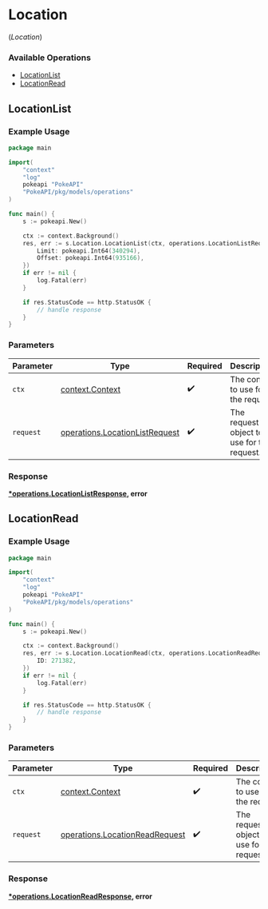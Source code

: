 # Location
(*Location*)

### Available Operations

* [LocationList](#locationlist)
* [LocationRead](#locationread)

## LocationList

### Example Usage

```go
package main

import(
	"context"
	"log"
	pokeapi "PokeAPI"
	"PokeAPI/pkg/models/operations"
)

func main() {
    s := pokeapi.New()

    ctx := context.Background()
    res, err := s.Location.LocationList(ctx, operations.LocationListRequest{
        Limit: pokeapi.Int64(340294),
        Offset: pokeapi.Int64(935166),
    })
    if err != nil {
        log.Fatal(err)
    }

    if res.StatusCode == http.StatusOK {
        // handle response
    }
}
```

### Parameters

| Parameter                                                                        | Type                                                                             | Required                                                                         | Description                                                                      |
| -------------------------------------------------------------------------------- | -------------------------------------------------------------------------------- | -------------------------------------------------------------------------------- | -------------------------------------------------------------------------------- |
| `ctx`                                                                            | [context.Context](https://pkg.go.dev/context#Context)                            | :heavy_check_mark:                                                               | The context to use for the request.                                              |
| `request`                                                                        | [operations.LocationListRequest](../../models/operations/locationlistrequest.md) | :heavy_check_mark:                                                               | The request object to use for the request.                                       |


### Response

**[*operations.LocationListResponse](../../models/operations/locationlistresponse.md), error**


## LocationRead

### Example Usage

```go
package main

import(
	"context"
	"log"
	pokeapi "PokeAPI"
	"PokeAPI/pkg/models/operations"
)

func main() {
    s := pokeapi.New()

    ctx := context.Background()
    res, err := s.Location.LocationRead(ctx, operations.LocationReadRequest{
        ID: 271382,
    })
    if err != nil {
        log.Fatal(err)
    }

    if res.StatusCode == http.StatusOK {
        // handle response
    }
}
```

### Parameters

| Parameter                                                                        | Type                                                                             | Required                                                                         | Description                                                                      |
| -------------------------------------------------------------------------------- | -------------------------------------------------------------------------------- | -------------------------------------------------------------------------------- | -------------------------------------------------------------------------------- |
| `ctx`                                                                            | [context.Context](https://pkg.go.dev/context#Context)                            | :heavy_check_mark:                                                               | The context to use for the request.                                              |
| `request`                                                                        | [operations.LocationReadRequest](../../models/operations/locationreadrequest.md) | :heavy_check_mark:                                                               | The request object to use for the request.                                       |


### Response

**[*operations.LocationReadResponse](../../models/operations/locationreadresponse.md), error**

